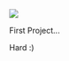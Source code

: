 <img src="https://img.shields.io/badge/react-50BCDF?style=flat-square&logo=react&logoColor=white"/>

First Project...

Hard :)
